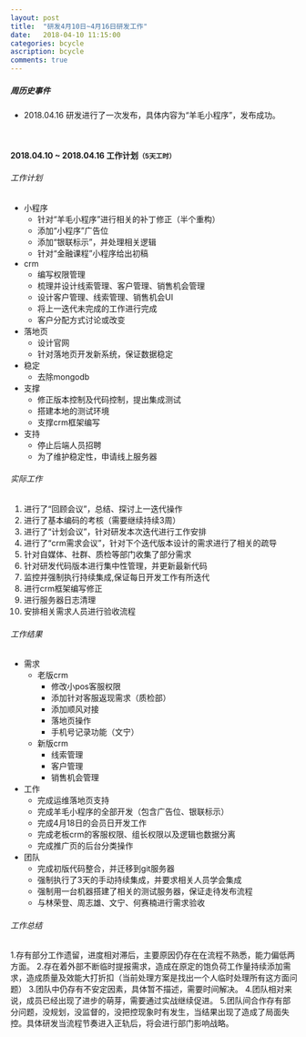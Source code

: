 ```yaml
---
layout: post
title:  "研发4月10日~4月16日研发工作"
date:   2018-04-10 11:15:00
categories: bcycle
ascription: bcycle
comments: true
---
```


[collect_information]: /resource/20180322/collect_information.png "收集内容大纲"

##### 周历史事件
* 2018.04.16 研发进行了一次发布，具体内容为“羊毛小程序”，发布成功。

<br/>

#### 2018.04.10 ~ 2018.04.16 工作计划<small>**（5天工时）**</small>

###### 工作计划
* 小程序
	* 针对“羊毛小程序”进行相关的补丁修正（半个重构）
	* 添加“小程序”广告位
	* 添加“银联标示”，并处理相关逻辑
	* 针对“金融课程”小程序给出初稿
* crm
	* 编写权限管理
	* 梳理并设计线索管理、客户管理、销售机会管理
	* 设计客户管理、线索管理、销售机会UI
	* 将上一迭代未完成的工作进行完成
	* 客户分配方式讨论或改变
* 落地页
	* 设计官网
	* 针对落地页开发新系统，保证数据稳定 
* 稳定
	* 去除mongodb
* 支撑
	* 修正版本控制及代码控制，提出集成测试
	* 搭建本地的测试环境
	* 支撑crm框架编写
* 支持
	* 停止后端人员招聘
	* 为了维护稳定性，申请线上服务器


###### 实际工作
1. 进行了“回顾会议”，总结、探讨上一迭代操作
2. 进行了基本编码的考核（需要继续持续3周）
3. 进行了“计划会议”，针对研发本次迭代进行工作安排
4. 进行了“crm需求会议”，针对下个迭代版本设计的需求进行了相关的疏导
5. 针对自媒体、社群、质检等部门收集了部分需求
6. 针对研发代码版本进行集中性管理，并更新最新代码
7. 监控并强制执行持续集成,保证每日开发工作有所迭代
8. 进行crm框架编写修正
9. 进行服务器日志清理
10. 安排相关需求人员进行验收流程


###### 工作结果
* 需求
	* 老版crm
		* 修改小pos客服权限
		* 添加针对客服返现需求（质检部）
		* 添加顺风对接
		* 落地页操作
		* 手机号记录功能（文宁）
	* 新版crm
		* 线索管理
		* 客户管理
		* 销售机会管理
* 工作
	* 完成运维落地页支持
	* 完成羊毛小程序的全部开发（包含广告位、银联标示）
	* 完成4月18日的会员日开发工作
	* 完成老板crm的客服权限、组长权限以及逻辑也数据分离
	* 完成推广页的后台分类操作
* 团队
	* 完成初版代码整合，并迁移到git服务器
	* 强制执行了3天的手动持续集成，并要求相关人员学会集成
	* 强制用一台机器搭建了相关的测试服务器，保证走待发布流程
	* 与林荣登、周志雄、文宁、何赛楠进行需求验收


###### 工作总结
1.存有部分工作遗留，进度相对滞后，主要原因仍存在在流程不熟悉，能力偏低两方面。
2.存在着外部不断临时提报需求，造成在原定的饱负荷工作量持续添加需求，造成质量及效能大打折扣（当前处理方案是找出一个人临时处理所有这方面问题）
3.团队中仍存有不安定因素，具体暂不描述，需要时间解决。
4.团队相对来说，成员已经出现了进步的萌芽，需要通过实战继续促进。
5.团队间合作存有部分问题，没规划，没监督的，没把控现象时有发生，当结果出现了造成了局面失控。具体研发当流程节奏进入正轨后，将会进行部门影响战略。
